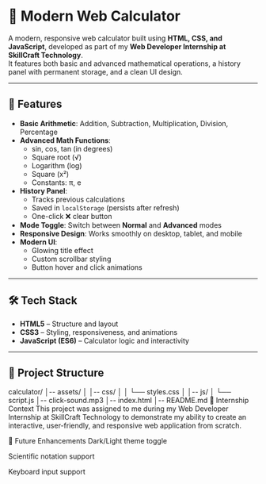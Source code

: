 # 🧮 Modern Web Calculator  

A modern, responsive web calculator built using **HTML, CSS, and JavaScript**, developed as part of my **Web Developer Internship at SkillCraft Technology**.  
It features both basic and advanced mathematical operations, a history panel with permanent storage, and a clean UI design.  

---

## 🚀 Features
- **Basic Arithmetic**: Addition, Subtraction, Multiplication, Division, Percentage  
- **Advanced Math Functions**:
  - sin, cos, tan (in degrees)  
  - Square root (√)  
  - Logarithm (log)  
  - Square (x²)  
  - Constants: π, e  
- **History Panel**:
  - Tracks previous calculations  
  - Saved in `localStorage` (persists after refresh)  
  - One-click ❌ clear button  
- **Mode Toggle**: Switch between **Normal** and **Advanced** modes  
- **Responsive Design**: Works smoothly on desktop, tablet, and mobile  
- **Modern UI**:
  - Glowing title effect  
  - Custom scrollbar styling  
  - Button hover and click animations  

---

## 🛠 Tech Stack
- **HTML5** – Structure and layout  
- **CSS3** – Styling, responsiveness, and animations  
- **JavaScript (ES6)** – Calculator logic and interactivity  

---

## 📂 Project Structure
calculator/
│-- assets/
│ │-- css/
│ │ └── styles.css
│ │-- js/
│ └── script.js
│-- click-sound.mp3
│-- index.html
│-- README.md
📜 Internship Context
This project was assigned to me during my Web Developer Internship at SkillCraft Technology to demonstrate my ability to create an interactive, user-friendly, and responsive web application from scratch.

📌 Future Enhancements
Dark/Light theme toggle

Scientific notation support

Keyboard input support
